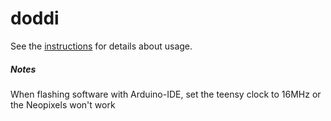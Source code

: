 # doddi

See the [instructions](https://github.com/Nimayer/doddi/blob/master/instructions.md) for details about usage.

##### Notes
When flashing software with Arduino-IDE, set the teensy clock to 16MHz or the Neopixels won't work
